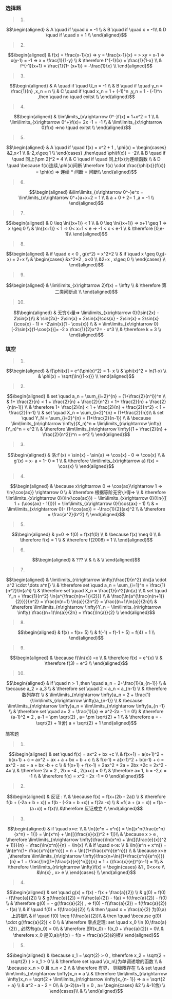 ### 选择题
>1.
$$\begin{aligned}
& A \quad  if \quad x = -1 \\
& B \quad  if \quad x = -1\\
& D \quad  if \quad x = 1 \\
\end{aligned}$$
>2.
$$\begin{aligned}
& f(x) = \frac{x-1}{x} =>  y = \frac{x-1}{x} = > xy = x-1 => x(y-1) = -1 => x =  \frac{1}{1-y} \\
& \therefore f^{-1}(x) = \frac{1}{1-x} \\
& f^{-1}(x+1) = \frac{1}{1- (x+1)} = -\frac{1}{x} \\
\end{aligned}$$
>3.
$$\begin{aligned}
& A \quad if \quad U_n = -1 \\
& B \quad if \quad y_n = \frac{1}{n} ,x_n = n \\
& C \quad if \quad x_n = 1 + (-1)^n ,y_n = 1 - (-1)^n ,then \quad no \quad exitst \\
\end{aligned}$$
>4.
$$\begin{aligned}
& \lim\limits_{x\rightarrow 0^-}f(x) = 1+x^2 = 1 \\
& \lim\limits_{x\rightarrow 0^+}f(x)=  2x -1 = -1 \\
& \lim\limits_{x\rightarrow 0}f(x) =>no \quad exitst \\
\end{aligned}$$
>5.
$$\begin{aligned}
& A \quad if \quad f(x) = x^2 + 1 , \phi(x) = \begin{cases} &2,x<1 \\ &-2,x\geq 1 \\ \end{cases} ,then\quad \phi(f(x)) = -2\\
& B \quad if \quad 同上[\pm 2]^2 =  4 \\
& C \quad if \quad 同上f(x)为连续函数 \\
& D \quad \because f(x)连续,\phi(x)间断 \therefore f(x) \cdot \frac{\phi(x)}{f(x)}  = \phi(x) => 连续 * 间断 = 间断\\
\end{aligned}$$
>6.
$$\begin{aligned}
&\lim\limits_{x\rightarrow 0^-}e^x = \lim\limits_{x\rightarrow 0^+}a+x+2 = 1 \\
& a + 0 + 2=  1  ,a = -1 \\
\end{aligned}$$
>7.
$$\begin{aligned}
& 0 \leq \ln{(x+1)} < 1 \\
& 0 \leq  \ln{(x+1)} => x+1 \geq 1 => x \geq 0 \\
& \ln{(x+1)} < 1 => 0< x+1 < e => -1 < x < e-1  \\
& \therefore  [0,e-1)\\
\end{aligned}$$
>8.
 $$\begin{aligned}
& if \quad x < 0 , g(x^2) = x^2+2 \\
& if \quad x \geq 0,g(-x) = 2+x \\
& \begin{cases} &x^2+2 , x<0 \\ &2+x , x\geq 0 \\ \end{cases} \\
\end{aligned}$$

>9.
$$\begin{aligned}
& \lim\limits_{x\rightarrow 2}f(x) = \infty  \\
& \therefore 第二类间断点 \\
\end{aligned}$$

>10.
$$\begin{aligned}
& 无穷小量=> \lim\limits_{x\rightarrow 0}(\sin{2x} - 2\sin{x})\\
& \sin{2x}- 2\sin{x} = 2\sin{x}\cos{x} - 2\sin{x} = 2\sin{x}(\cos{x} - 1) = -2\sin{x}(1 - \cos{x}) \\
&  = \lim\limits_{x\rightarrow 0}[-2\sin{x}(1-\cos{x})]= -2 x \frac{1}{2}x^2= - x^3 \\
& \therefore  k = 3 \\
\end{aligned}$$

### 填空
>1.
$$\begin{aligned}
& f[\phi(x)] = e^{\phi(x)^2} = 1- x \\
& \phi(x)^2 = ln(1-x) \\
& \phi(x) = \sqrt{\ln{(1-x)}} \\
\end{aligned}$$
>2.
$$\begin{aligned}
& set \quad a_n = \sum_{i=2}^{n} = (1+\frac{2}{n^i})^n \\
& 1+ \frac{2}{n} <  1 + \frac{2}{n} + \frac{2}{n^2} < 1+ \frac{2}{n} + \frac{2}{n(n-1)} \\
& \therefore  1+ \frac{2}{n} < 1 + \frac{2}{n} + \frac{2}{n^2} < 1 + \frac{2}{n-1} \\
& set \quad X_n = \sum_{i=2}^{n} = (1+\frac{2}{n})\\
& set \quad Y_N = \sum_{i=2}^{n} = (1+\frac{2}{n-1}) \\
& \because \lim\limits_{n\rightarrow \infty}(X_n)^n = \lim\limits_{n\rightarrow \infty}(Y_n)^n = e^2 \\
& \therefore \lim\limits_{n\rightarrow \infty}(1 + \frac{2}{n} + \frac{2}{n^2})^n =  e^2 \\
\end{aligned}$$

>3.
$$\begin{aligned}
& 洛:f'(x) = \sin{x} - \sin{a} => \cos{x} - 0 => \cos{x} \\
& g'(x) = x- a  = 1- 0 = 1 \\
& \therefore \lim\limits_{x\rightarrow a} f(x) = \cos{x} \\
\end{aligned}$$

>4.
$$\begin{aligned}
& \because x\rightarrow 0 => \cos{ax}\rightarrow 1 => \ln{\cos{ax}} \rightarrow 0 \\
& \therefore 根据等阶无穷小得=>  \\
& \therefore \lim\limits_{x\rightarrow 0}(\ln{\cos{ax}}) = \lim\limits_{x\rightarrow 0}(\ln{{[ 1 + (\cos{ax} - 1)]}})  =  \lim\limits_{x\rightarrow 0}(\cos{ax} - 1)  \\
&  = \lim\limits_{x\rightarrow 0}- (1-\cos{ax}) = -\frac{1}{2}(ax)^2 \\
& \therefore  = \frac{a^2}{b^2}  \\
\end{aligned}$$

>5.
$$\begin{aligned}
& y=0 => f(0) = f(x)f(0) \\
& \because f(x) \neq  0  \\
& \therefore f(x) = 1 \\
& \therefore f(2008) = 1 \\
\end{aligned}$$

>6.
$$\begin{aligned}
& ??? \\
&  \\
&  \\
\end{aligned}$$

>7.
$$\begin{aligned}
& \lim\limits_{n\rightarrow \infty}\frac{1}{n^2} \ln{[a \cdot a^2 \cdot \dots a^n]}  \\
& \therefore set \quad  a_n = \sum_{i=1}^n = \frac{1}{n^2}\ln{a^i} \\
& \therefore set \quad X_n = \frac{1}{n^2}\ln{a} \\
& set \quad  Y_n = \frac{1}{n^2} \ln{a^{\frac{n(n+1)}{2}}} \\
& \frac{\ln{a^{\frac{n(n+1)}{2}}}}{n^2} = \frac{n(n+1) \ln{a}}{2n^2} = \frac{(n+1)\ln{a}}{2n}\\
& \therefore \lim\limits_{n\rightarrow \infty}Y_n = \lim\limits_{n\rightarrow \infty} \frac{(n+1)\ln{a}}{2n} = \frac{\ln{a}}{2} \\
\end{aligned}$$

>8.
$$\begin{aligned}
& f(x) = f(x+ 5) \\
& f(-1) = f(-1 + 5)  = f(4) = 1 \\
\end{aligned}$$


>9.
$$\begin{aligned}
& \because f(\ln{x}) =x   \\
& \therefore f(x) = e^{x} \\
& \therefore f(3) = e^3 \\
\end{aligned}$$


>10.
$$\begin{aligned}
& if \quad  n > 1 ,then \quad a_n = 2+\frac{1}{a_{n-1}} \\
& \because a_2 > a_3 \\
& \therefore set \quad 2 < a_n < a_{n-1} \\
& \therefore 数列存在 \\
& \lim\limits_{n\rightarrow \infty}a_n = 2 + \frac{1}{\lim\limits_{n\rightarrow \infty}a_{n-1}}   \\
& \because \lim\limits_{n\rightarrow \infty}a_n = \lim\limits_{n\rightarrow \infty}a_{n -1} \\
& \therefore set \quad  a= 2 + \frac{1}{a} => a^2-2a - 1 = 0\\
& \therefore  (a-1)^2 = 2 , a-1 = \pm \sqrt{2} , a= \pm \sqrt{2} + 1 \\
& \therefore a = -\sqrt{2} + 1(舍) a = \sqrt{2} + 1
\end{aligned}$$

简答题
>1.
$$\begin{aligned}
& set \quad f(x) = ax^2 + bx +c  \\
& f(x+1) = a(x+1)^2 + b(x+1) + c = ax^2 + ax + a + bx + b + c \\
& f(x-1) = a(x-1)^2 + b(x-1) + c = ax^2 - ax + a + bx -b + c \\
& f(x+1) + f(x-1) = 2ax^2 + 2a + 2bx +2c = 2x^2 - 4x \\
& \therefore 2a = 2 , 2b = -4 , 2(a+c) = 0 \\
& \therefore a= 1, b = -2,c = -1 \\
& \therefore f(x) = x^2 - 2x -1 = 0
\end{aligned}$$

>2.
$$\begin{aligned}
& 反证 : \\
& \because f(x) = f(x+(2b - 2a)) \\
& \therefore f(b + (-2a + b + x)) = f(b - (-2a + b +x)) = f(2a -x) \\
& =f(  a + (a + x))  = f(a - (a+x)) = f(x)\\
&\therefore 反证成立  \\
\end{aligned}$$

>3.
$$\begin{aligned}
& if \quad x>e: \\
& \ln{(e^n + x^n)} = \ln{[x^n(\frac{e^n}{x^n} + 1)]}  = \ln{x^n} + \ln{[(\frac{e}{x})^2 + 1]}\\
& \because x > e , \therefore \lim\limits_{n\rightarrow \infty}\frac{\ln{x^n} + \ln{[(\frac{e}{x})^2 + 1]}}{n}  = \frac{\ln{x^n}}{n} = \ln{x} \\
& if \quad x<e: \\
& \ln{(e^n + x^n)} = \ln{e^n(1+ \frac{x^n}{e^n})} = n + \ln{(1+\frac{x^n}{e^n})} \\
& \because x<e ,\therefore \lim\limits_{n\rightarrow \infty}\frac{n+\ln{(1+\frac{x^n}{e^n})}}{n} = 1 + \frac{\ln{[1+(\frac{x}{e})^n]}}{n}  = 1 + (\frac{x}{e})^{n-1} = 1\\
& \therefore \lim\limits_{n\rightarrow \infty}f(x) = \begin{cases} &1 , 0<x<e \\ &\ln{x} , x> e \\ \end{cases} \\
\end{aligned}$$

>4.
$$\begin{aligned}
& set \quad g(x) = f(x)  - f(x + \frac{a}{2}) \\
& g(0) = f(0) - f(\frac{a}{2}) \\
& g(\frac{a}{2}) = f(\frac{a}{2}) - f(a) = f(\frac{a}{2}) - f(0) \\
& \therefore g(0) =  - g(\frac{a}{2}) , => f(0) - f(\frac{a}{2}) = f(\frac{a}{2}) - f(a) \\
& if \quad f(0) = f(\frac{a}{2}) \\
& then \quad x = \frac{a}{2} 为(0,a)上的根\\
& if \quad f(0) \neq  f(\frac{a}{2})\\
& then \quad \because g(0) \cdot g(\frac{a}{2}) < 0	 \\
& \therefore 零点定理: set \quad x_0 \in (0,\frac{a}{2}) , 必然有g(x_0) = 0\\
& \therefore 即f(x_0)  - f(x_0 + \frac{a}{2}) = 0\\
& \therefore x_0 是(0,a)内f(x) = f(x + \frac{a}{2})的根\\
\end{aligned}$$


>5.
$$\begin{aligned}
& \because x_1 = \sqrt{2}  > 0 , \therefore x_2 = \sqrt{2 + \sqrt{2} } >  x_1 > 0   \\
& \therefore set \quad \{x_n\}为单调递增的函数 \\
& \because x_n > 0 且 x_n < 2 \\
& \therefore 有界， 则极限存在 \\
& set \quad \lim\limits_{n\rightarrow \infty}x_n = a  \\
& \therefore \lim\limits_{n\rightarrow \infty}x_n = \sqrt{2 + \lim\limits_{n\rightarrow \infty}x_{n- 1}} => a   = \sqrt{2 + a}  \\
& a^2 - a - 2 = 0\\
& (a-2)(a+1) = 0 , a= \begin{cases} &2 \\ &-1(舍) \\ \end{cases}\\
& \\
\end{aligned}$$



<br><br><br><br><br><br><br><br><br><br><br><br><br><br><br><br><br><br><br>

